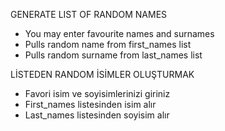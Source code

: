 GENERATE LIST OF RANDOM NAMES

- You may enter favourite names and surnames 
- Pulls random name from first_names list
- Pulls random surname from last_names list

LİSTEDEN RANDOM İSİMLER OLUŞTURMAK

- Favori isim ve soyisimlerinizi giriniz
- First_names listesinden isim alır
- Last_names listesinden soyisim alır
